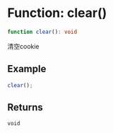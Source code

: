# Function: clear()

```ts
function clear(): void
```

清空cookie

## Example

```ts
clear();
```

## Returns

`void`
